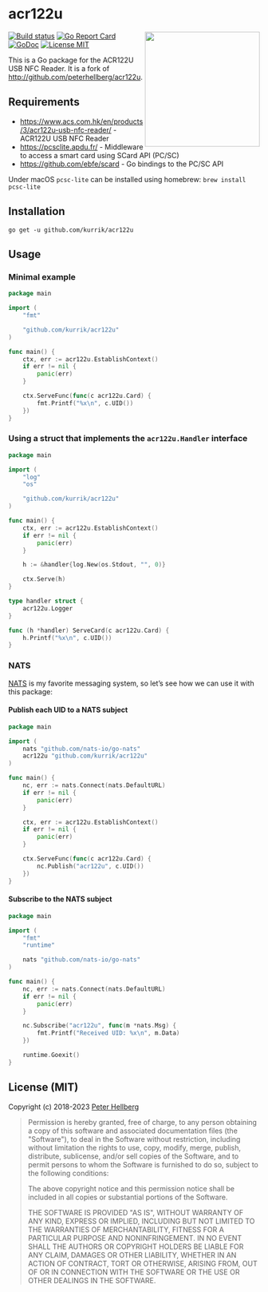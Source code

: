# acr122u

<img src="http://downloads.acs.com.hk/product-website-image/acr38-image.jpg" align="right" width="230" height="230">

[![Build status](https://github.com/kurrik/acr122u/actions/workflows/test.yml/badge.svg?branch=master)](https://github.com/kurrik/acr122u/actions/workflows/test.yml)
[![Go Report Card](https://goreportcard.com/badge/github.com/kurrik/acr122u)](https://goreportcard.com/report/github.com/kurrik/acr122u)
[![GoDoc](https://img.shields.io/badge/godoc-reference-blue.svg?style=flat)](https://godoc.org/github.com/kurrik/acr122u)
[![License MIT](https://img.shields.io/badge/license-MIT-lightgrey.svg?style=flat)](https://github.com/kurrik/acr122u#license-mit)

This is a Go package for the ACR122U USB NFC Reader.  It is a fork of http://github.com/peterhellberg/acr122u.

## Requirements

 - <https://www.acs.com.hk/en/products/3/acr122u-usb-nfc-reader/> - ACR122U USB NFC Reader
 - <https://pcsclite.apdu.fr/> - Middleware to access a smart card using SCard API (PC/SC)
 - <https://github.com/ebfe/scard> - Go bindings to the PC/SC API

 Under macOS `pcsc-lite` can be installed using homebrew: `brew install pcsc-lite`

## Installation

    go get -u github.com/kurrik/acr122u

## Usage

### Minimal example

```go
package main

import (
	"fmt"

	"github.com/kurrik/acr122u"
)

func main() {
	ctx, err := acr122u.EstablishContext()
	if err != nil {
		panic(err)
	}

	ctx.ServeFunc(func(c acr122u.Card) {
		fmt.Printf("%x\n", c.UID())
	})
}
```

### Using a struct that implements the `acr122u.Handler` interface

```go
package main

import (
	"log"
	"os"

	"github.com/kurrik/acr122u"
)

func main() {
	ctx, err := acr122u.EstablishContext()
	if err != nil {
		panic(err)
	}

	h := &handler{log.New(os.Stdout, "", 0)}

	ctx.Serve(h)
}

type handler struct {
	acr122u.Logger
}

func (h *handler) ServeCard(c acr122u.Card) {
	h.Printf("%x\n", c.UID())
}
```

### NATS

[NATS](https://nats.io/) is my favorite messaging system,
so let’s see how we can use it with this package:

#### Publish each UID to a NATS subject

```go
package main

import (
	nats "github.com/nats-io/go-nats"
	acr122u "github.com/kurrik/acr122u"
)

func main() {
	nc, err := nats.Connect(nats.DefaultURL)
	if err != nil {
		panic(err)
	}

	ctx, err := acr122u.EstablishContext()
	if err != nil {
		panic(err)
	}

	ctx.ServeFunc(func(c acr122u.Card) {
		nc.Publish("acr122u", c.UID())
	})
}
```

#### Subscribe to the NATS subject

```go
package main

import (
	"fmt"
	"runtime"

	nats "github.com/nats-io/go-nats"
)

func main() {
	nc, err := nats.Connect(nats.DefaultURL)
	if err != nil {
		panic(err)
	}

	nc.Subscribe("acr122u", func(m *nats.Msg) {
		fmt.Printf("Received UID: %x\n", m.Data)
	})

	runtime.Goexit()
}
```

## License (MIT)

Copyright (c) 2018-2023 [Peter Hellberg](https://c7.se)

> Permission is hereby granted, free of charge, to any person obtaining
> a copy of this software and associated documentation files (the
> "Software"), to deal in the Software without restriction, including
> without limitation the rights to use, copy, modify, merge, publish,
> distribute, sublicense, and/or sell copies of the Software, and to
> permit persons to whom the Software is furnished to do so, subject to
> the following conditions:
>
> The above copyright notice and this permission notice shall be
> included in all copies or substantial portions of the Software.
>
> THE SOFTWARE IS PROVIDED "AS IS", WITHOUT WARRANTY OF ANY KIND,
> EXPRESS OR IMPLIED, INCLUDING BUT NOT LIMITED TO THE WARRANTIES OF
> MERCHANTABILITY, FITNESS FOR A PARTICULAR PURPOSE AND
> NONINFRINGEMENT. IN NO EVENT SHALL THE AUTHORS OR COPYRIGHT HOLDERS BE
> LIABLE FOR ANY CLAIM, DAMAGES OR OTHER LIABILITY, WHETHER IN AN ACTION
> OF CONTRACT, TORT OR OTHERWISE, ARISING FROM, OUT OF OR IN CONNECTION
> WITH THE SOFTWARE OR THE USE OR OTHER DEALINGS IN THE SOFTWARE.
